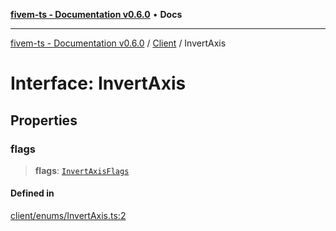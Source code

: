 [**fivem-ts - Documentation v0.6.0**](../../../README.md) • **Docs**

***

[fivem-ts - Documentation v0.6.0](../../../README.md) / [Client](../README.md) / InvertAxis

# Interface: InvertAxis

## Properties

### flags

> **flags**: [`InvertAxisFlags`](../enumerations/InvertAxisFlags.md)

#### Defined in

[client/enums/InvertAxis.ts:2](https://github.com/Purpose-Dev/fivem-ts/blob/main/src/client/enums/InvertAxis.ts#L2)
